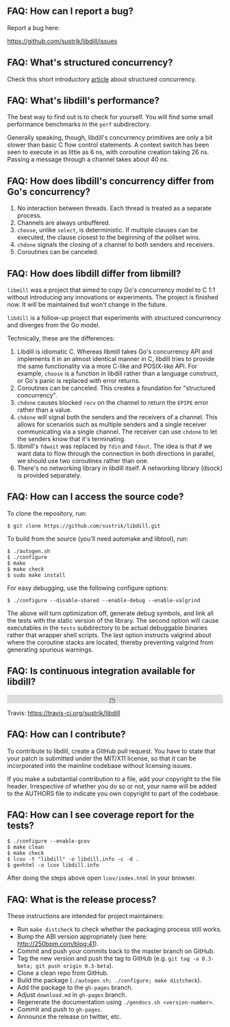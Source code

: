 
## FAQ: How can I report a bug?

Report a bug here:

<https://github.com/sustrik/libdill/issues>

## FAQ: What's structured concurrency?

Check this short introductory [article](structured-concurrency.html) about structured concurrency.

## FAQ: What's libdill's performance?

The best way to find out is to check for yourself. You will find some small performance benchmarks in the `perf` subdirectory.

Generally speaking, though, libdill's concurrency primitives are only a bit slower than basic C flow control statements. A context switch has been seen to execute in as little as 6 ns, with coroutine creation taking 26 ns. Passing a message through a channel takes about 40 ns.

## FAQ: How does libdill's concurrency differ from Go's concurrency?

1. No interaction between threads. Each thread is treated as a separate process.
2. Channels are always unbuffered.
3. `choose`, unlike `select`, is deterministic. If multiple clauses can be executed, the clause closest to the beginning of the pollset wins.
4. `chdone` signals the closing of a channel to both senders and receivers.
5. Coroutines can be canceled.

## FAQ: How does libdill differ from libmill?

`libmill` was a project that aimed to copy Go's concurrency model to C 1:1 without introducing any innovations or experiments. The project is finished now. It will be maintained but won't change in the future.

`libdill` is a follow-up project that experiments with structured concurrency and diverges from the Go model.

Technically, these are the differences:

1. Libdill is idiomatic C. Whereas libmill takes Go's concurrency API and implements it in an almost identical manner in C, libdill tries to provide the same functionality via a more C-like and POSIX-like API. For example, `choose` is a function in libdill rather than a language construct, or Go's panic is replaced with error returns.
2. Coroutines can be canceled. This creates a foundation for "structured concurrency".
3. `chdone` causes blocked `recv` on the channel to return the `EPIPE` error rather than a value.
4. `chdone` will signal both the senders and the receivers of a channel. This allows for scenarios such as multiple senders and a single receiver communicating via a single channel. The receiver can use `chdone` to let the senders know that it's terminating.
5. libmill's `fdwait` was replaced by `fdin` and `fdout`. The idea is that if we want data to flow through the connection in both directions in parallel, we should use two coroutines rather than one.
6. There's no networking library in libdill itself. A networking library (dsock) is provided separately.

## FAQ: How can I access the source code?

To clone the repository, run:

```
$ git clone https://github.com/sustrik/libdill.git
```

To build from the source (you'll need automake and libtool), run:

```
$ ./autogen.sh
$ ./configure
$ make
$ make check
$ sudo make install
```

For easy debugging, use the following configure options:

```
$ ./configure --disable-shared --enable-debug --enable-valgrind
```

The above will turn optimization off, generate debug symbols, and link all the tests with the static version of the library. The second option will cause executables in the `tests` subdirectory to be actual debuggable binaries rather that wrapper shell scripts. The last option instructs valgrind about where the coroutine stacks are located, thereby preventing valgrind from generating spurious warnings.

## FAQ: Is continuous integration available for libdill?

<iframe width="100%" height="20" frameBorder="0"
src="https://api.travis-ci.org/sustrik/libdill.svg?branch=master"></iframe>

Travis: <https://travis-ci.org/sustrik/libdill>

## FAQ: How can I contribute?

To contribute to libdill, create a GitHub pull request. You have to state that your patch is submitted under the MIT/X11 license, so that it can be incorporated into the mainline codebase without licensing issues.

If you make a substantial contribution to a file, add your copyright to the file header. Irrespective of whether you do so or not, your name will be added to the AUTHORS file to indicate you own copyright to part of the codebase.

## FAQ: How can I see coverage report for the tests?

```
$ ./configure --enable-gcov
$ make clean
$ make check
$ lcov -t "libdill" -o libdill.info -c -d .
$ genhtml -o lcov libdill.info
```

After doing the steps above open `lcov/index.html` in your browser.

## FAQ: What is the release process?

These instructions are intended for project maintainers:

* Run `make distcheck` to check whether the packaging process still works.
* Bump the ABI version appropriately (see here: <http://250bpm.com/blog:41>).
* Commit and push your commits back to the master branch on GitHub.
* Tag the new version and push the tag to GitHub (e.g. `git tag -a 0.3-beta; git push origin 0.3-beta`).
* Clone a clean repo from GitHub.
* Build the package (`./autogen.sh; ./configure; make distcheck`).
* Add the package to the `gh-pages` branch.
* Adjust `download.md` in `gh-pages` branch.
* Regenerate the documentation using `./gendocs.sh <version-number>`.
* Commit and push to `gh-pages`.
* Announce the release on twitter, etc.
